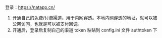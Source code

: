 登录：https://natapp.cn/
1. 开通自己的免费/付费渠道，用于内网穿透。本地内网穿透的地址，就可以被公网访问，也就是可以被支付回调。
2. 开通后，登录后复制自己的渠道 token 粘贴到 config.ini 文件 authtoken 下